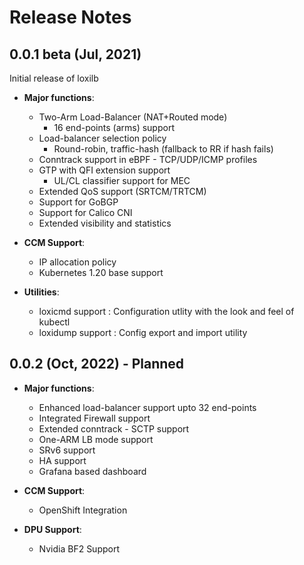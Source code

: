 # Release Notes

## 0.0.1 beta (Jul, 2021)

Initial release of loxilb 

* **Major functions**: 
  - Two-Arm Load-Balancer (NAT+Routed mode)
    - 16 end-points (arms) support
  - Load-balancer selection policy
    -  Round-robin, traffic-hash (fallback to RR if hash fails)
  - Conntrack support in eBPF - TCP/UDP/ICMP profiles
  - GTP with QFI extension support
    - UL/CL classifier support for MEC
  - Extended QoS support (SRTCM/TRTCM)
  - Support for GoBGP
  - Support for Calico CNI
  - Extended visibility and statistics 

* **CCM Support**: 
  - IP allocation policy
  - Kubernetes 1.20 base support
 
* **Utilities**:
  - loxicmd support : Configuration utlity with the look and feel of kubectl
  - loxidump support : Config export and import utility


## 0.0.2 (Oct, 2022) - Planned

* **Major functions**: 
  - Enhanced load-balancer support upto 32 end-points
  - Integrated Firewall support
  - Extended conntrack - SCTP support
  - One-ARM LB mode support
  - SRv6 support
  - HA support
  - Grafana based dashboard
  
* **CCM Support**: 
  - OpenShift Integration
  
* **DPU Support**:
  - Nvidia BF2 Support

